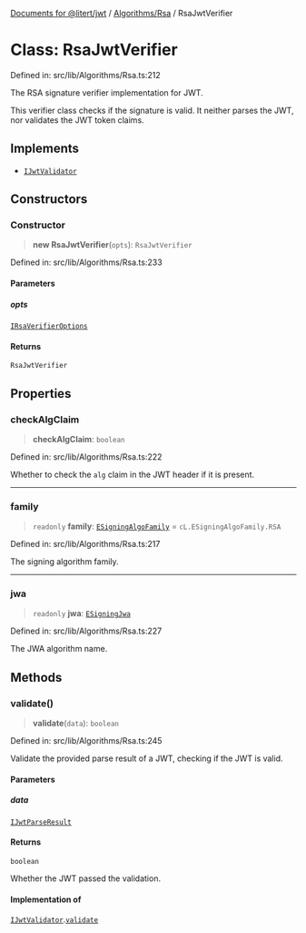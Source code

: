 [Documents for @litert/jwt](../../../index.md) / [Algorithms/Rsa](../index.md) / RsaJwtVerifier

# Class: RsaJwtVerifier

Defined in: src/lib/Algorithms/Rsa.ts:212

The RSA signature verifier implementation for JWT.

This verifier class checks if the signature is valid.
It neither parses the JWT, nor validates the JWT token claims.

## Implements

- [`IJwtValidator`](../../../Types/interfaces/IJwtValidator.md)

## Constructors

### Constructor

> **new RsaJwtVerifier**(`opts`): `RsaJwtVerifier`

Defined in: src/lib/Algorithms/Rsa.ts:233

#### Parameters

##### opts

[`IRsaVerifierOptions`](../interfaces/IRsaVerifierOptions.md)

#### Returns

`RsaJwtVerifier`

## Properties

### checkAlgClaim

> **checkAlgClaim**: `boolean`

Defined in: src/lib/Algorithms/Rsa.ts:222

Whether to check the `alg` claim in the JWT header if it is present.

***

### family

> `readonly` **family**: [`ESigningAlgoFamily`](../../../Constants/enumerations/ESigningAlgoFamily.md) = `cL.ESigningAlgoFamily.RSA`

Defined in: src/lib/Algorithms/Rsa.ts:217

The signing algorithm family.

***

### jwa

> `readonly` **jwa**: [`ESigningJwa`](../../../Constants/enumerations/ESigningJwa.md)

Defined in: src/lib/Algorithms/Rsa.ts:227

The JWA algorithm name.

## Methods

### validate()

> **validate**(`data`): `boolean`

Defined in: src/lib/Algorithms/Rsa.ts:245

Validate the provided parse result of a JWT, checking if the JWT is valid.

#### Parameters

##### data

[`IJwtParseResult`](../../../Types/interfaces/IJwtParseResult.md)

#### Returns

`boolean`

Whether the JWT passed the validation.

#### Implementation of

[`IJwtValidator`](../../../Types/interfaces/IJwtValidator.md).[`validate`](../../../Types/interfaces/IJwtValidator.md#validate)
